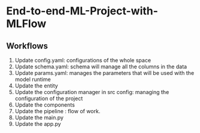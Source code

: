 # End-to-end-ML-Project-with-MLFlow

## Workflows

1. Update config.yaml: configurations of the whole space
2. Update schema.yaml: schema will manage all the columns in the data
3. Update params.yaml: manages the parameters that will be used with the model runtime
4. Update the entity
5. Update the configuration manager in src config:  managing the configuration of the project
6. Update the components
7. Update the pipeline : flow of work.
8. Update the main.py
9. Update the app.py
